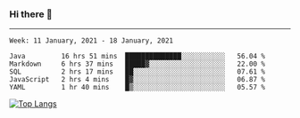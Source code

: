 ### Hi there 👋
---
<!--START_SECTION:waka-->
```text
Week: 11 January, 2021 - 18 January, 2021

Java         16 hrs 51 mins  ██████████████░░░░░░░░░░░   56.04 % 
Markdown     6 hrs 37 mins   █████▓░░░░░░░░░░░░░░░░░░░   22.00 % 
SQL          2 hrs 17 mins   ██░░░░░░░░░░░░░░░░░░░░░░░   07.61 % 
JavaScript   2 hrs 4 mins    █▓░░░░░░░░░░░░░░░░░░░░░░░   06.87 % 
YAML         1 hr 40 mins    █▒░░░░░░░░░░░░░░░░░░░░░░░   05.57 % 
```
<!--END_SECTION:waka-->

[![Top Langs](https://github-readme-stats.vercel.app/api/top-langs/?username=HyunAh-iia&layout=compact)](https://github.com/anuraghazra/github-readme-stats)
<!--
**HyunAh-iia/HyunAh-iia** is a ✨ _special_ ✨ repository because its `README.md` (this file) appears on your GitHub profile.

Here are some ideas to get you started:

- 🔭 I’m currently working on ...
- 🌱 I’m currently learning ...
- 👯 I’m looking to collaborate on ...
- 🤔 I’m looking for help with ...
- 💬 Ask me about ...
- 📫 How to reach me: ...
- 😄 Pronouns: ...
- ⚡ Fun fact: ...
-->
